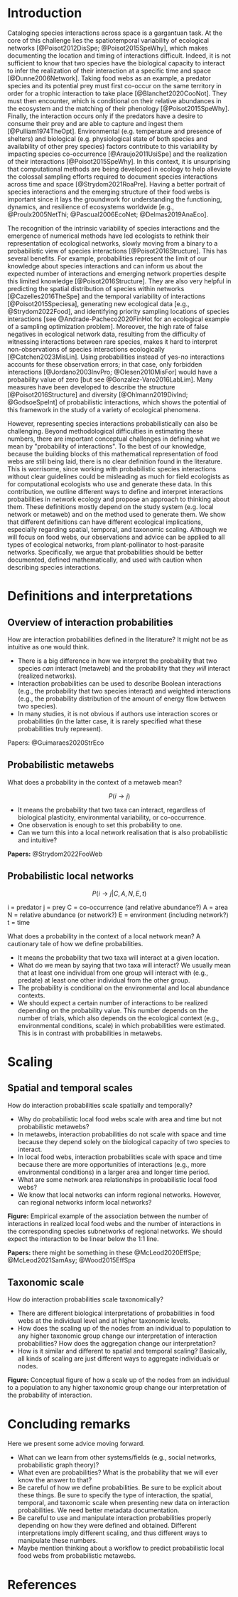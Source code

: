 # Introduction

Cataloging species interactions across space is a gargantuan task. At the core
of this challenge lies the spatiotemporal variability of ecological networks
[@Poisot2012DisSpe; @Poisot2015SpeWhy], which makes documenting the location and
timing of interactions difficult. Indeed, it is not sufficient to know that two
species have the biological capacity to interact to infer the realization of
their interaction at a specific time and space [@Dunne2006Network]. Taking food
webs as an example, a predator species and its potential prey must first
co-occur on the same territory in order for a trophic interaction to take place
[@Blanchet2020CooNot]. They must then encounter, which is conditional on their
relative abundances in the ecosystem and the matching of their phenology
[@Poisot2015SpeWhy]. Finally, the interaction occurs only if the predators have
a desire to consume their prey and are able to capture and ingest them
[@Pulliam1974TheOpt]. Environmental (e.g. temperature and presence of shelters)
and biological (e.g. physiological state of both species and availability of
other prey species) factors contribute to this variability by impacting species
co-occurrence [@Araujo2011UsiSpe] and the realization of their interactions
[@Poisot2015SpeWhy]. In this context, it is unsurprising that computational
methods are being developed in ecology to help alleviate the colossal sampling
efforts required to document species interactions across time and space
[@Strydom2021RoaPre]. Having a better portrait of species interactions and the
emerging structure of their food webs is important since it lays the groundwork
for understanding the functioning, dynamics, and resilience of ecosystems
worldwide [e.g., @Proulx2005NetThi; @Pascual2006EcoNet; @Delmas2019AnaEco]. 

The recognition of the intrinsic variability of species interactions and the
emergence of numerical methods have led ecologists to rethink their
representation of ecological networks, slowly moving from a binary to a
probabilistic view of species interactions [@Poisot2016Structure]. This has
several benefits. For example, probabilities represent the limit of our
knowledge about species interactions and can inform us about the expected number
of interactions and emerging network properties despite this limited knowledge
[@Poisot2016Structure]. They are also very helpful in predicting the spatial
distribution of species within networks [@Cazelles2016TheSpe] and the temporal
variability of interactions [@Poisot2015Speciesa], generating new ecological
data [e.g., @Strydom2022Food], and identifying priority sampling locations of
species interactions [see @Andrade-Pacheco2020FinHot for an ecological example
of a sampling optimization problem]. Moreover, the high rate of false negatives
in ecological network data, resulting from the difficulty of witnessing
interactions between rare species, makes it hard to interpret non-observations
of species interactions ecologically [@Catchen2023MisLin]. Using probabilities
instead of yes-no interactions accounts for these observation errors; in that
case, only forbidden interactions [@Jordano2003InvPro; @Olesen2010MisFor] would
have a probability value of zero [but see @Gonzalez-Varo2016LabLim]. Many
measures have been developed to describe the structure [@Poisot2016Structure]
and diversity [@Ohlmann2019DivInd; @GodsoeSpeInt] of probabilistic interactions,
which shows the potential of this framework in the study of a variety of
ecological phenomena.

However, representing species interactions probabilistically can also be
challenging. Beyond methodological difficulties in estimating these numbers,
there are important conceptual challenges in defining what we mean by
"probability of interactions". To the best of our knowledge, because the
building blocks of this mathematical representation of food webs are still being
laid, there is no clear definition found in the literature. This is worrisome,
since working with probabilistic species interactions without clear guidelines
could be misleading as much for field ecologists as for computational ecologists
who use and generate these data. In this contribution, we outline different ways
to define and interpret interactions probabilities in network ecology and
propose an approach to thinking about them. These definitions mostly depend on
the study system (e.g. local network or metaweb) and on the method used to
generate them. We show that different definitions can have different ecological
implications, especially regarding spatial, temporal, and taxonomic scaling.
Although we will focus on food webs, our observations and advice can be applied
to all types of ecological networks, from plant-pollinator to host-parasite
networks. Specifically, we argue that probabilities should be better documented,
defined mathematically, and used with caution when describing species
interactions. 

# Definitions and interpretations

## Overview of interaction probabilities

How are interaction probabilities defined in the literature? It might not be as
intuitive as one would think.

- There is a big difference in how we interpret the probability that two species
  *can* interact (metaweb) and the probability that they *will* interact
  (realized networks).
- Interaction probabilities can be used to describe Boolean interactions (e.g.,
  the probability that two species interact) and weighted interactions (e.g.,
  the probability distribution of the amount of energy flow between two
  species).
- In many studies, it is not obvious if authors use interaction
  scores or probabilities (in the latter case, it is rarely specified what these
  probabilities truly represent).

Papers: @Guimaraes2020StrEco

## Probabilistic metawebs

What does a probability in the context of a metaweb mean?

$$P(i \rightarrow j)$$

- It means the probability that two taxa can interact, regardless of biological
  plasticity, environmental variability, or co-occurrence.
- One observation is enough to set this probability to one.
- Can we turn this into a local network realisation that is also probabilistic
  and intuitive?

**Papers:** @Strydom2022FooWeb

## Probabilistic local networks

$$P(i \rightarrow j | C, A, N, E, t)$$

i = predator
j = prey
C = co-occurrence (and relative abundance?)
A = area
N = relative abundance  (or network?)
E = environment (including network?)
t = time

What does a probability in the context of a local network mean? A cautionary
tale of how we define probabilities.

- It means the probability that two taxa will interact at a given location.
- What do we mean by saying that two taxa will interact? We usually mean that at least one individual from
  one group will interact with (e.g., predate) at least one other individual
  from the other group.
- The probability is conditional on the environmental and local abundance
  contexts.
- We should expect a certain number of interactions to be realized depending on the
  probability value. This number depends on the number of trials, which also depends on
  the ecological context (e.g., environmental conditions,
  scale) in which probabilities were estimated. This is in contrast with
  probabilities in metawebs.

# Scaling

## Spatial and temporal scales

How do interaction probabilities scale spatially and temporally?

- Why do probabilistic local food webs scale with area and time but not
  probabilistic metawebs?
- In metawebs, interaction probabilities do not scale with space and time because
  they depend solely on the biological capacity of two species to interact.
- In local food webs, interaction probabilities scale with space and time because there
  are more opportunities of interactions (e.g., more environmental conditions)
  in a larger area and longer time period.
- What are some network area relationships in probabilistic local food webs?
- We know that local networks can inform regional networks. However, can regional networks inform
  local networks?

**Figure:** Empirical example of the association between the number of
interactions in realized local food webs and the number of interactions in the
corresponding species subnetworks of regional networks. We should expect the
interaction to be linear below the 1:1 line.

**Papers:** there might be something in these @McLeod2020EffSpe;
@McLeod2021SamAsy; @Wood2015EffSpa

## Taxonomic scale

How do interaction probabilities scale taxonomically?

- There are different biological interpretations of probabilities in food webs at the
  individual level and at higher taxonomic levels.
- How does the scaling up of the nodes from an individual to population to
  any higher taxonomic group change our interpretation of interaction probabilities?
  How does the aggregation change our interpretation?
- How is it similar and different to spatial and temporal scaling? Basically, all kinds of
  scaling are just different ways to aggregate individuals or nodes.

**Figure:** Conceptual figure of how a scale up of the nodes from an individual
to a population to any higher taxonomic group change our interpretation of the
probability of interaction.

# Concluding remarks

Here we present some advice moving forward.

- What can we learn from other systems/fields (e.g., social networks, probabilistic graph theory)?
- What even are probabilities? What is the probability that we will ever
  know the answer to that?
- Be careful of how we define probabilities. Be sure to be explicit about these
  things. Be sure to specify the type of interaction, the spatial, temporal, and
  taxonomic scale when presenting new data on interaction probabilities. We need
  better metadata documentation.
- Be careful to use and manipulate interaction probabilities properly depending
  on how they were defined and obtained. Different interpretations imply different scaling,
  and thus different ways to manipulate these numbers.
- Maybe mention thinking about a workflow to predict probabilistic local
  food webs from probabilistic metawebs.

# References
